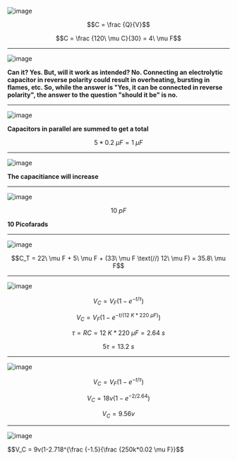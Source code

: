 ![image](https://github.com/user-attachments/assets/833f665b-1cbf-49d5-b3c7-442f135d984e)

$$C = \frac {Q}{V}$$

$$C = \frac {120\ \mu C}{30} = 4\ \mu F$$

***

![image](https://github.com/user-attachments/assets/e050f5ef-bdfa-47c2-9506-34f878120791)

**Can it? Yes. But, will it work as intended? No. Connecting an electrolytic capacitor in reverse polarity could result in overheating, bursting in flames, etc. So, while the answer is "Yes, it can be connected in reverse polarity", the answer to the question "should it be" is no.**

***

![image](https://github.com/user-attachments/assets/d29df248-4e41-4e29-9d6e-0e6148edbda7)

**Capacitors in parallel are summed to get a total**

$$5 * 0.2\ \mu F = 1\ \mu F$$

***

![image](https://github.com/user-attachments/assets/1da1123a-383c-4090-a147-b90e1b415b08)


**The capacitiance will increase**

***

![image](https://github.com/user-attachments/assets/d295368a-5202-45c8-aa8e-0eeb25f1ea13)


$$10\ pF$$

**10 Picofarads**

***

![image](https://github.com/user-attachments/assets/59a676ae-1e89-4d96-9332-db905cbacadf)

$$C_T = 22\ \mu F + 5\ \mu F + (33\ \mu F \text(//) 12\ \mu F) = 35.8\ \mu F$$

***

![image](https://github.com/user-attachments/assets/c769ec8b-efd7-4b0c-8224-17f328612a27)

$$V_C = V_F(1 - e^{-t/\tau})$$

$$V_C = V_F(1 - e^{-t/(12\ K * 220\ \mu F)})$$

$$\tau = RC = 12\ K * 220\ \mu F = 2.64\ s$$

$$5\tau = 13.2\ s$$

***

![image](https://github.com/user-attachments/assets/6d3d1a12-62b8-4bb4-9e50-2d06abf34317)

$$V_C = V_F(1-e^{-t/\tau})$$

$$V_C = 18v(1-e^{-2/2.64})$$

$$V_C = 9.56v$$

***

![image](https://github.com/user-attachments/assets/24965097-ba5f-4d28-a66f-c3f75d2df64d)


$$V_C = 9v(1-2.718^{\frac {-1.5}{\frac {250k*0.02 \mu F}}$$

